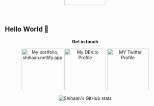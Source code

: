 ## Hello World  👋  

<!--
**shihaanws/shihaanws** is a ✨ _special_ ✨ repository because its `README.md` (this file) appears on your GitHub profile.


                
-->


 
<p align="center">
<strong> Get in touch  </strong>
<br>


<div align="center">
<a title="Portfolio, shihaan.netlify.app" href="https://www.shihaan.netlify.app">
  <img alt="My portfolio, shihaan.netlify.app" src="https://i.ibb.co/7ngCcVb/port.png" width="130" /></a>
 <a title="DEV.to Articles" href="https://dev.to/theneoterik">
   <img alt="My DEV.to Profile" src="https://i.ibb.co/xMs57Vq/dev.png" width="130" /></a>
 <a title="Twitter Profile" href="https://twitter.com/shihaanws">
   <img alt="MY Twitter Profile" src="https://i.ibb.co/tCzH0hL/twitt.png" width="130" /></a>
 <a title="Linkedin Profile" href="https://www.linkedin.com/in/shihaan-w-s-7b6a851a0/">
    <img alt="MY Linkedin Profile" style="margin-top:-400px;" src="https://i.ibb.co/5KwdZ1P/link.png" width="130" ></a>
  
  
   ![Shihaan's GitHub stats](https://github-readme-stats.vercel.app/api?username=shihaanws)
 
</div>
  
  





<!--- <a href="https://twitter.com/shihaanws">
  <img src="https://img.icons8.com/android/24/000000/twitter.png" alt="shihaan.'s DEV Community Profile" >
  </a> &nbsp;
<a href="https://www.linkedin.com/in/shihaanws/">
  <img src="https://img.icons8.com/metro/26/000000/linkedin.png" alt="shihaan.'s DEV Community Profile" >
</a>&nbsp;
<a href="https://dev.to/the_neoterik">
  <img src="https://d2fltix0v2e0sb.cloudfront.net/dev-badge.svg" alt="shihaan.'s DEV Community Profile" height="25" width="31">
</a> ---> 
      
</p>


